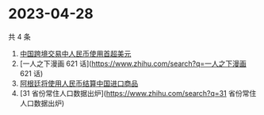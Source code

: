# 2023-04-28

共 4 条

<!-- BEGIN -->
<!-- 最后更新时间 Fri Apr 28 2023 13:07:25 GMT+0800 (China Standard Time) -->

1. [中国跨境交易中人民币使用首超美元](https://www.zhihu.com/search?q=中国跨境交易中人民币使用首超美元)
1. [一人之下漫画 621 话](https://www.zhihu.com/search?q=一人之下漫画 621 话)
1. [阿根廷将使用人民币结算中国进口商品](https://www.zhihu.com/search?q=阿根廷将使用人民币结算中国进口商品)
1. [31 省份常住人口数据出炉](https://www.zhihu.com/search?q=31
   省份常住人口数据出炉)

<!-- END -->
